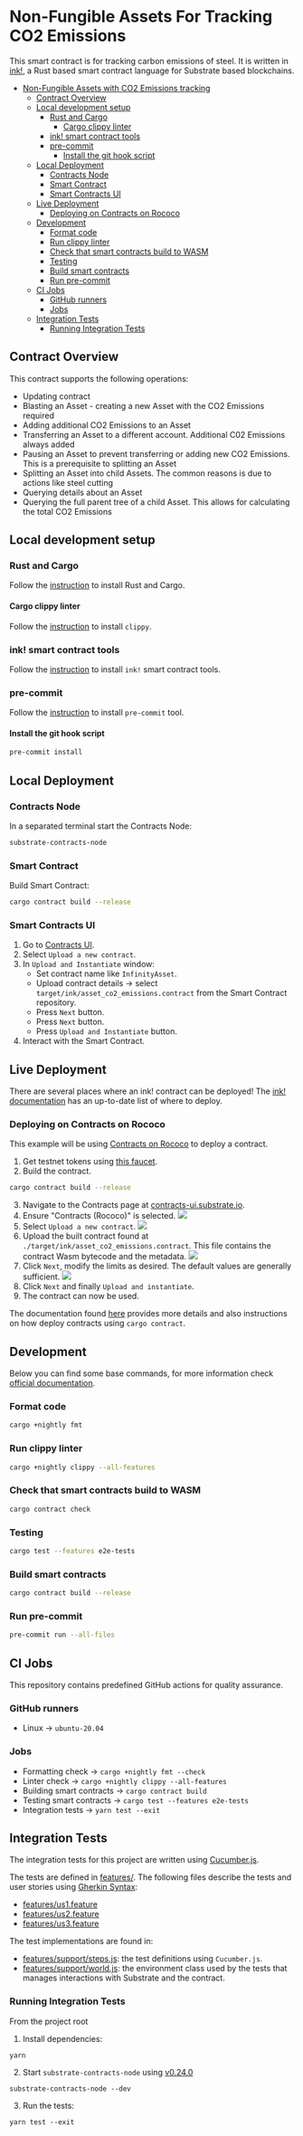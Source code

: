 # Non-Fungible Assets For Tracking CO2 Emissions

This smart contract is for tracking carbon emissions of steel. It is written in [ink!](https://github.com/paritytech/ink), a Rust based smart contract language for Substrate based blockchains.

-   [Non-Fungible Assets with CO2 Emissions tracking](#non-fungible-assets-with-co2-emissions-tracking)
    -   [Contract Overview](#contract-overview)
    -   [Local development setup](#local-development-setup)
        -   [Rust and Cargo](#rust-and-cargo)
            -   [Cargo clippy linter](#cargo-clippy-linter)
        -   [ink! smart contract tools](#ink-smart-contract-tools)
        -   [pre-commit](#pre-commit)
            -   [Install the git hook script](#install-the-git-hook-script)
    -   [Local Deployment](#local-deployment)
        -   [Contracts Node](#contracts-node)
        -   [Smart Contract](#smart-contract)
        -   [Smart Contracts UI](#smart-contracts-ui)
    -   [Live Deployment](#live-deployment)
        -   [Deploying on Contracts on Rococo](#deploying-on-contracts-on-rococo)
    -   [Development](#development)
        -   [Format code](#format-code)
        -   [Run clippy linter](#run-clippy-linter)
        -   [Check that smart contracts build to WASM](#check-that-smart-contracts-build-to-wasm)
        -   [Testing](#testing)
        -   [Build smart contracts](#build-smart-contracts)
        -   [Run pre-commit](#run-pre-commit)
    -   [CI Jobs](#ci-jobs)
        -   [GitHub runners](#github-runners)
        -   [Jobs](#jobs)
    -   [Integration Tests](#integration-tests)
        -   [Running Integration Tests](#running-integration-tests)

## Contract Overview

This contract supports the following operations:

-   Updating contract
-   Blasting an Asset - creating a new Asset with the CO2 Emissions required
-   Adding additional CO2 Emissions to an Asset
-   Transferring an Asset to a different account. Additional C02 Emissions always added
-   Pausing an Asset to prevent transferring or adding new CO2 Emissions. This is a prerequisite to splitting an Asset
-   Splitting an Asset into child Assets. The common reasons is due to actions like steel cutting
-   Querying details about an Asset
-   Querying the full parent tree of a child Asset. This allows for calculating the total CO2 Emissions

## Local development setup

### Rust and Cargo

Follow the [instruction](https://doc.rust-lang.org/cargo/getting-started/installation.html) to install Rust and Cargo.

#### Cargo clippy linter

Follow the [instruction](https://github.com/rust-lang/rust-clippy#usage) to install `clippy`.

### ink! smart contract tools

Follow the [instruction](https://use.ink/getting-started/setup) to install `ink!` smart contract tools.

### pre-commit

Follow the [instruction](https://pre-commit.com/#installation) to install `pre-commit` tool.

#### Install the git hook script

```sh
pre-commit install
```

## Local Deployment

### Contracts Node

In a separated terminal start the Contracts Node:

```sh
substrate-contracts-node
```

### Smart Contract

Build Smart Contract:

```sh
cargo contract build --release
```

### Smart Contracts UI

1. Go to [Contracts UI](https://contracts-ui.substrate.io/).
1. Select `Upload a new contract`.
1. In `Upload and Instantiate` window:
    - Set contract name like `InfinityAsset`.
    - Upload contract details -> select `target/ink/asset_co2_emissions.contract` from the Smart Contract repository.
    - Press `Next` button.
    - Press `Next` button.
    - Press `Upload and Instantiate` button.
1. Interact with the Smart Contract.

## Live Deployment

There are several places where an ink! contract can be deployed! The [ink! documentation](https://use.ink/#where-can-i-deploy-ink-contracts) has an up-to-date list of where to deploy.

### Deploying on Contracts on Rococo

This example will be using [Contracts on Rococo](https://polkadot.js.org/apps/?rpc=wss%3A%2F%2Frococo-contracts-rpc.polkadot.io#/explorer) to deploy a contract.

1. Get testnet tokens using [this faucet](https://use.ink/faucet/).
2. Build the contract.

```sh
cargo contract build --release
```

3. Navigate to the Contracts page at [contracts-ui.substrate.io](https://contracts-ui.substrate.io/).
4. Ensure "Contracts (Rococo)" is selected.
   ![](images/contracts-home-page.png)
5. Select `Upload a new contract`.
   ![](images/contracts-page.png)
6. Upload the built contract found at `./target/ink/asset_co2_emissions.contract`. This file contains the contract Wasm bytecode and the metadata.
   ![](images/contracs-deploy.png)
7. Click `Next`, modify the limits as desired. The default values are generally sufficient.
   ![](images/contracts-upload.png)
8. Click `Next` and finally `Upload and instantiate`.
9. The contract can now be used.

The documentation found [here](https://use.ink/testnet) provides more details and also instructions on how deploy contracts using `cargo contract`.

## Development

Below you can find some base commands, for more information check [official documentation](https://use.ink/).

### Format code

```sh
cargo +nightly fmt
```

### Run clippy linter

```sh
cargo +nightly clippy --all-features
```

### Check that smart contracts build to WASM

```sh
cargo contract check
```

### Testing

```sh
cargo test --features e2e-tests
```

### Build smart contracts

```sh
cargo contract build --release
```

### Run pre-commit

```sh
pre-commit run --all-files
```

## CI Jobs

This repository contains predefined GitHub actions for quality assurance.

### GitHub runners

-   Linux -> `ubuntu-20.04`

### Jobs

-   Formatting check -> `cargo +nightly fmt --check`
-   Linter check -> `cargo +nightly clippy --all-features`
-   Building smart contracts -> `cargo contract build`
-   Testing smart contracts -> `cargo test --features e2e-tests`
-   Integration tests -> `yarn test --exit`

## Integration Tests

The integration tests for this project are written using [Cucumber.js](https://cucumber.io/docs/installation/javascript/).

The tests are defined in [features/](./features/).
The following files describe the tests and user stories using [Gherkin Syntax](https://cucumber.io/docs/gherkin/):

-   [features/us1.feature](./features/us1.feature)
-   [features/us2.feature](./features/us2.feature)
-   [features/us3.feature](./features/us3.feature)

The test implementations are found in:

-   [features/support/steps.js](./features/support/steps.js): the test definitions using `Cucumber.js`.
-   [features/support/world.js](./features/support/world.js): the environment class used by the tests that manages interactions with Substrate and the contract.

### Running Integration Tests

From the project root

1. Install dependencies:

```
yarn
```

2. Start `substrate-contracts-node` using [v0.24.0](https://github.com/paritytech/substrate-contracts-node/releases/tag/v0.24.0)

```
substrate-contracts-node --dev
```

3. Run the tests:

```
yarn test --exit
```

